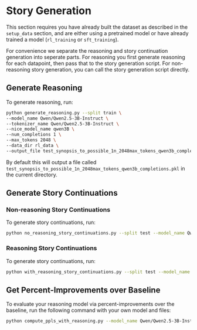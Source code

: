 # Story Generation

This section requires you have already built the dataset as described in the `setup_data` section, and are either using a pretrained model or have already trained a model (`rl_training` or `sft_training`).

For convenience we separate the reasoning and story continuation generation into seperate parts. For reasoning you first generate reasoning for each datapoint, then pass that to the story generation script. For non-reasoning story generation, you can call the story generation script directly.

## Generate Reasoning

To generate reasoning, run:

```bash
python generate_reasoning.py --split train \
--model_name Qwen/Qwen2.5-3B-Instruct \
--tokenizer_name Qwen/Qwen2.5-3B-Instruct \
--nice_model_name qwen3B \
--num_completions 1 \
--max_tokens 2048 \
--data_dir rl_data \
--output_file test_synopsis_to_possible_1n_2048max_tokens_qwen3b_completions.pkl
```

By default this will output a file called `test_synopsis_to_possible_1n_2048max_tokens_qwen3b_completions.pkl` in the current directory.

## Generate Story Continuations

### Non-reasoning Story Continuations

To generate story continuations, run:

```bash
python no_reasoning_story_continuations.py --split test --model_name Qwen/Qwen2.5-7B-Instruct-1M --output_file FINAL_test_predbaselinechapters_sftqwen3b_completions.pkl --prompt_to_datapoint_with_baseline_ppl_file prompt_to_datapoint_with_baseline_ppl_qwen3B.pkl --data_dir rl_data --use_system_role
```

### Reasoning Story Continuations

To generate story continuations, run:

```bash
python with_reasoning_story_continuations.py --split test --model_name Qwen/Qwen2.5-7B-Instruct-1M --output_file FINAL_test_predchapters_qwen3b_completions.pkl --reasoning_file test_synopsis_to_possible_1n_2048max_tokens_qwen3b_completions.pkl --data_dir rl_data
```

## Get Percent-Improvements over Baseline

To evaluate your reasoning model via percent-improvements over the baseline, run the following command with your own model and files:

```bash
python compute_ppls_with_reasoning.py --model_name Qwen/Qwen2.5-3B-Instruct --prompt_to_datapoint_with_baseline_ppl_file prompt_to_datapoint_with_baseline_ppl_qwen3B.pkl --completions_file test_synopsis_to_possible_1n_2048max_tokens_trained_qwen3b_completions.pkl --output_file syn_to_completion_to_ppl_trained_qwen3b.pkl
```






